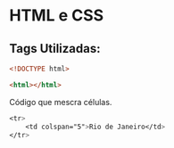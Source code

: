 # HTML e CSS

## Tags Utilizadas:
~~~html
<!DOCTYPE html>
~~~

~~~html
<html></html>
~~~

Código que mescra células.
~~~css
<tr>
    <td colspan="5">Rio de Janeiro</td> 
</tr>
~~~